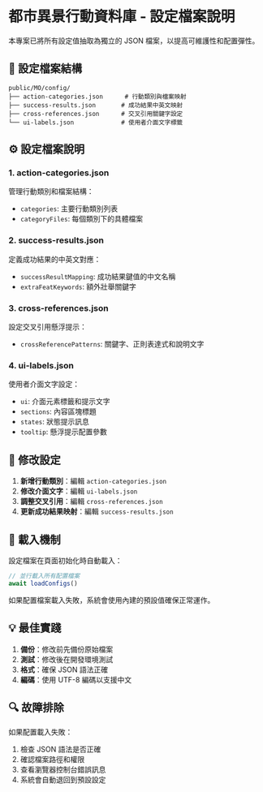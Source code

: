 # 都市異景行動資料庫 - 設定檔案說明

本專案已將所有設定值抽取為獨立的 JSON 檔案，以提高可維護性和配置彈性。

## 📁 設定檔案結構

```
public/MO/config/
├── action-categories.json      # 行動類別與檔案映射
├── success-results.json       # 成功結果中英文映射
├── cross-references.json      # 交叉引用關鍵字設定
└── ui-labels.json             # 使用者介面文字標籤
```

## ⚙️ 設定檔案說明

### 1. action-categories.json
管理行動類別和檔案結構：
- `categories`: 主要行動類別列表
- `categoryFiles`: 每個類別下的具體檔案

### 2. success-results.json  
定義成功結果的中英文對應：
- `successResultMapping`: 成功結果鍵值的中文名稱
- `extraFeatKeywords`: 額外壯舉關鍵字

### 3. cross-references.json
設定交叉引用懸浮提示：
- `crossReferencePatterns`: 關鍵字、正則表達式和說明文字

### 4. ui-labels.json
使用者介面文字設定：
- `ui`: 介面元素標籤和提示文字
- `sections`: 內容區塊標題
- `states`: 狀態提示訊息
- `tooltip`: 懸浮提示配置參數

## 🔧 修改設定

1. **新增行動類別**：編輯 `action-categories.json`
2. **修改介面文字**：編輯 `ui-labels.json`
3. **調整交叉引用**：編輯 `cross-references.json`
4. **更新成功結果映射**：編輯 `success-results.json`

## 🚀 載入機制

設定檔案在頁面初始化時自動載入：
```javascript
// 並行載入所有配置檔案
await loadConfigs()
```

如果配置檔案載入失敗，系統會使用內建的預設值確保正常運作。

## 💡 最佳實踐

1. **備份**：修改前先備份原始檔案
2. **測試**：修改後在開發環境測試
3. **格式**：確保 JSON 語法正確
4. **編碼**：使用 UTF-8 編碼以支援中文

## 🔍 故障排除

如果配置載入失敗：
1. 檢查 JSON 語法是否正確
2. 確認檔案路徑和權限
3. 查看瀏覽器控制台錯誤訊息
4. 系統會自動退回到預設設定
